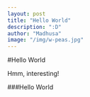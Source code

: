 ```yaml
---
layout: post 
title: "Hello World"
description: ":D"
author: "Madhusa"
image: "/img/w-peas.jpg"
---
```


#Hello World

Hmm, interesting! 




###Hello World